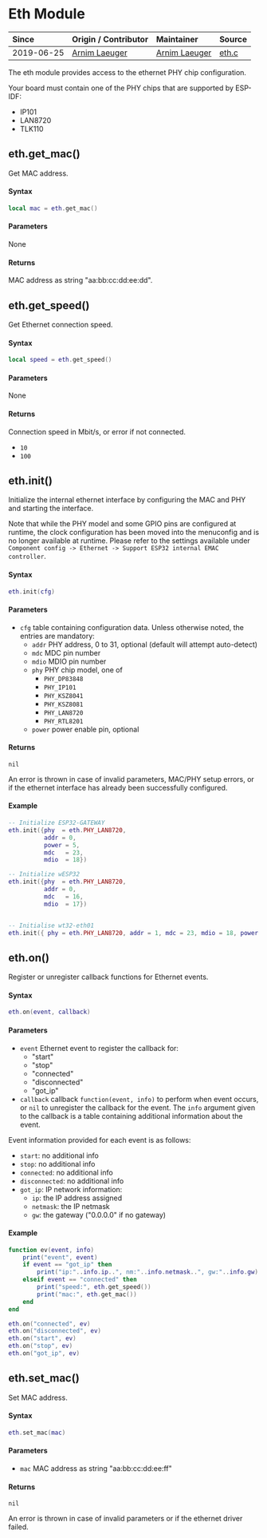 # Eth Module
| Since  | Origin / Contributor  | Maintainer  | Source  |
| :----- | :-------------------- | :---------- | :------ |
| 2019-06-25 | [Arnim Laeuger](https://github.com/devsaurus) |[Arnim Laeuger](https://github.com/devsaurus) | [eth.c](../../components/modules/eth.c)|

The eth module provides access to the ethernet PHY chip configuration.

Your board must contain one of the PHY chips that are supported by ESP-IDF:

- IP101
- LAN8720
- TLK110

## eth.get_mac()
Get MAC address.

#### Syntax
```lua
local mac = eth.get_mac()
```

#### Parameters
None

#### Returns
MAC address as string "aa:bb:cc:dd:ee:dd".


## eth.get_speed()
Get Ethernet connection speed.

#### Syntax
```lua
local speed = eth.get_speed()
```

#### Parameters
None

#### Returns
Connection speed in Mbit/s, or error if not connected.
- `10`
- `100`


## eth.init()
Initialize the internal ethernet interface by configuring the MAC and PHY
and starting the interface.

Note that while the PHY model and some GPIO pins are configured at runtime,
the clock configuration has been moved into the menuconfig and is no
longer available at runtime. Please refer to the settings available
under `Component config -> Ethernet -> Support ESP32 internal EMAC controller`.


#### Syntax
```lua
eth.init(cfg)
```

#### Parameters
- `cfg` table containing configuration data. Unless otherwise noted,
  the entries are mandatory:
    - `addr` PHY address, 0 to 31, optional (default will attempt auto-detect)
    - `mdc` MDC pin number
    - `mdio` MDIO pin number
    - `phy` PHY chip model, one of
        - `PHY_DP83848`
        - `PHY_IP101`
        - `PHY_KSZ8041`
        - `PHY_KSZ8081`
        - `PHY_LAN8720`
        - `PHY_RTL8201`
    - `power` power enable pin, optional

#### Returns
`nil`

An error is thrown in case of invalid parameters, MAC/PHY setup errors, or if the ethernet interface has already been successfully configured.

#### Example
```lua
-- Initialize ESP32-GATEWAY
eth.init({phy  = eth.PHY_LAN8720,
          addr = 0,
          power = 5,
          mdc   = 23,
          mdio  = 18})

-- Initialize wESP32
eth.init({phy  = eth.PHY_LAN8720,
          addr = 0,
          mdc   = 16,
          mdio  = 17})


-- Initialise wt32-eth01
eth.init({ phy = eth.PHY_LAN8720, addr = 1, mdc = 23, mdio = 18, power = 16 })

```


## eth.on()
Register or unregister callback functions for Ethernet events.

#### Syntax
```lua
eth.on(event, callback)
```

#### Parameters
- `event` Ethernet event to register the callback for:
    - "start"
    - "stop"
    - "connected"
    - "disconnected"
    - "got_ip"
- `callback` callback `function(event, info)` to perform when event occurs, or `nil` to unregister the callback for the event. The `info` argument given to the callback is a table containing additional information about the event.

Event information provided for each event is as follows:

- `start`: no additional info
- `stop`: no additional info
- `connected`: no additional info
- `disconnected`: no additional info
- `got_ip`: IP network information:
    - `ip`: the IP address assigned
    - `netmask`: the IP netmask
    - `gw`: the gateway ("0.0.0.0" if no gateway)

#### Example
```lua
function ev(event, info)
    print("event", event)
    if event == "got_ip" then
        print("ip:"..info.ip..", nm:"..info.netmask..", gw:"..info.gw)
    elseif event == "connected" then
        print("speed:", eth.get_speed())
        print("mac:", eth.get_mac())
    end
end

eth.on("connected", ev)
eth.on("disconnected", ev)
eth.on("start", ev)
eth.on("stop", ev)
eth.on("got_ip", ev)
```


## eth.set_mac()
Set MAC address.

#### Syntax
```lua
eth.set_mac(mac)
```

#### Parameters
- `mac` MAC address as string "aa:bb:cc:dd:ee:ff"

#### Returns
`nil`

An error is thrown in case of invalid parameters or if the ethernet driver failed.
